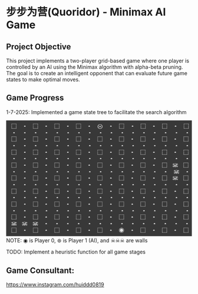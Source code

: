 # 步步为营(Quoridor) - Minimax AI Game

## Project Objective
This project implements a two-player grid-based game where one player is controlled by an AI using 
the Minimax algorithm with alpha-beta pruning. The goal is to create an intelligent opponent that 
can evaluate future game states to make optimal moves.

## Game Progress
1-7-2025: Implemented a game state tree to facilitate the search algorithm

![Progress Screenshot](./image.png)
NOTE: ◉ is Player 0, ⊛ is Player 1 (AI), and ☠☠☠ are walls

TODO: Implement a heuristic function for all game stages
## Game Consultant:
https://www.instagram.com/huiddd0819